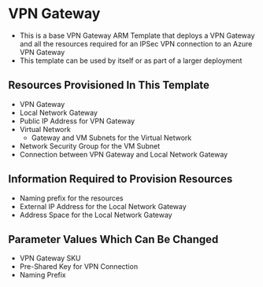 # VPN Gateway

* This is a base VPN Gateway ARM Template that deploys a VPN Gateway and all the resources required for an IPSec VPN connection to an Azure VPN Gateway
* This template can be used by itself or as part of a larger deployment

## Resources Provisioned In This Template

* VPN Gateway
* Local Network Gateway
* Public IP Address for VPN Gateway
* Virtual Network
  * Gateway and VM Subnets for the Virtual Network
* Network Security Group for the VM Subnet
* Connection between VPN Gateway and Local Network Gateway

## Information Required to Provision Resources

* Naming prefix for the resources
* External IP Address for the Local Network Gateway
* Address Space for the Local Network Gateway

## Parameter Values Which Can Be Changed

* VPN Gateway SKU
* Pre-Shared Key for VPN Connection
* Naming Prefix
